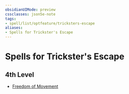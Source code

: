 ```yaml
---
obsidianUIMode: preview
cssclasses: json5e-note
tags:
- spell/list/optfeature/tricksters-escape
aliases:
- Spells for Trickster's Escape
---
```

# Spells for Trickster's Escape

## 4th Level

- [Freedom of Movement](/3-Mechanics/CLI/spells/freedom-of-movement-xphb.md "XPHB")
